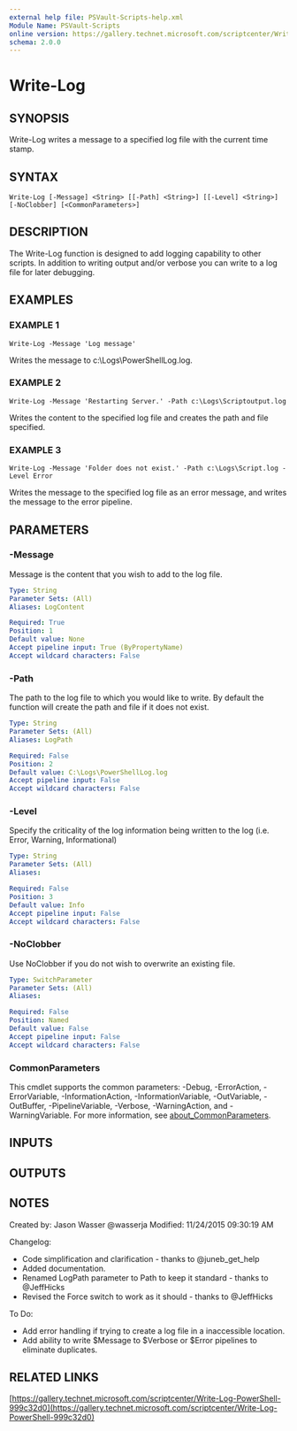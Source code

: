 ```yaml
---
external help file: PSVault-Scripts-help.xml
Module Name: PSVault-Scripts
online version: https://gallery.technet.microsoft.com/scriptcenter/Write-Log-PowerShell-999c32d0
schema: 2.0.0
---
```


# Write-Log

## SYNOPSIS
Write-Log writes a message to a specified log file with the current time stamp.

## SYNTAX

```
Write-Log [-Message] <String> [[-Path] <String>] [[-Level] <String>] [-NoClobber] [<CommonParameters>]
```

## DESCRIPTION
The Write-Log function is designed to add logging capability to other scripts.
In addition to writing output and/or verbose you can write to a log file for
later debugging.

## EXAMPLES

### EXAMPLE 1
```
Write-Log -Message 'Log message'
```

Writes the message to c:\Logs\PowerShellLog.log.

### EXAMPLE 2
```
Write-Log -Message 'Restarting Server.' -Path c:\Logs\Scriptoutput.log
```

Writes the content to the specified log file and creates the path and file specified.

### EXAMPLE 3
```
Write-Log -Message 'Folder does not exist.' -Path c:\Logs\Script.log -Level Error
```

Writes the message to the specified log file as an error message, and writes the message to the error pipeline.

## PARAMETERS

### -Message
Message is the content that you wish to add to the log file.

```yaml
Type: String
Parameter Sets: (All)
Aliases: LogContent

Required: True
Position: 1
Default value: None
Accept pipeline input: True (ByPropertyName)
Accept wildcard characters: False
```

### -Path
The path to the log file to which you would like to write.
By default the function will 
create the path and file if it does not exist.

```yaml
Type: String
Parameter Sets: (All)
Aliases: LogPath

Required: False
Position: 2
Default value: C:\Logs\PowerShellLog.log
Accept pipeline input: False
Accept wildcard characters: False
```

### -Level
Specify the criticality of the log information being written to the log (i.e.
Error, Warning, Informational)

```yaml
Type: String
Parameter Sets: (All)
Aliases:

Required: False
Position: 3
Default value: Info
Accept pipeline input: False
Accept wildcard characters: False
```

### -NoClobber
Use NoClobber if you do not wish to overwrite an existing file.

```yaml
Type: SwitchParameter
Parameter Sets: (All)
Aliases:

Required: False
Position: Named
Default value: False
Accept pipeline input: False
Accept wildcard characters: False
```

### CommonParameters
This cmdlet supports the common parameters: -Debug, -ErrorAction, -ErrorVariable, -InformationAction, -InformationVariable, -OutVariable, -OutBuffer, -PipelineVariable, -Verbose, -WarningAction, and -WarningVariable. For more information, see [about_CommonParameters](http://go.microsoft.com/fwlink/?LinkID=113216).

## INPUTS

## OUTPUTS

## NOTES
Created by: Jason Wasser @wasserja
Modified: 11/24/2015 09:30:19 AM  

Changelog:
 * Code simplification and clarification - thanks to @juneb_get_help
 * Added documentation.
 * Renamed LogPath parameter to Path to keep it standard - thanks to @JeffHicks
 * Revised the Force switch to work as it should - thanks to @JeffHicks

To Do:
 * Add error handling if trying to create a log file in a inaccessible location.
 * Add ability to write $Message to $Verbose or $Error pipelines to eliminate
   duplicates.

## RELATED LINKS

[https://gallery.technet.microsoft.com/scriptcenter/Write-Log-PowerShell-999c32d0](https://gallery.technet.microsoft.com/scriptcenter/Write-Log-PowerShell-999c32d0)

